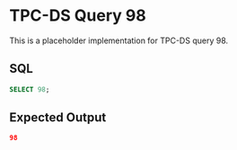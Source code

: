 # TPC-DS Query 98

This is a placeholder implementation for TPC-DS query 98.

## SQL
```sql
SELECT 98;
```

## Expected Output
```json
98
```
